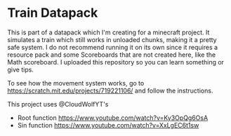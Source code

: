 # Train Datapack

This is part of a datapack which I'm creating for a minecraft project.
It simulates a train which still works in unloaded chunks, making it a pretty safe system.
I do not recommend running it on its own since it requires a resource pack and some Scoreboards that are not created here, like the Math scoreboard.
I uploaded this repository so you can learn something or give tips.

To see how the movement system works, go to https://scratch.mit.edu/projects/719221106/ and follow the instructions.


This project uses @CloudWolfYT's 
- Root function https://www.youtube.com/watch?v=Ky3OpQg6OsA 
- Sin function https://www.youtube.com/watch?v=XxLgEC6t1sw
